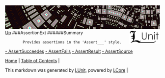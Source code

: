 ![](../Content/LUnit-banner-small.png "")
[<img style="float: right;" src="../Content/LUnit-logo-small.png">](../../README.md)
[Up](../LUnit.md)
###AssertionExt
######Summary

            Provides assertions in the 'Assert___' style.
            
[ - AssertSucceedes](AssertionExt_AssertSucceedes.md)
[ - AssertFails](AssertionExt_AssertFails.md)
[ - AssertResult](AssertionExt_AssertResult.md)
[ - AssertSource](AssertionExt_AssertSource.md)

[Home](../../README.md) | [Table of Contents](../../TableOfContents.md) | 


This markdown was generated by [LUnit](https://github.com/CodeSingularity/LUnit), powered by [LCore](https://github.com/CodeSingularity/LCore) | 

